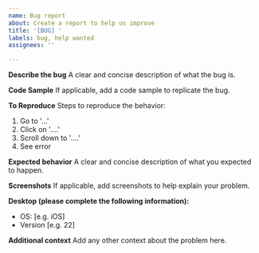 ```yaml
---
name: Bug report
about: Create a report to help us improve
title: '[BUG] '
labels: bug, help wanted
assignees: ''

---
```


**Describe the bug**
A clear and concise description of what the bug is.

**Code Sample**
If applicable, add a code sample to replicate the bug.

**To Reproduce**
Steps to reproduce the behavior:
1. Go to '...'
2. Click on '....'
3. Scroll down to '....'
4. See error

**Expected behavior**
A clear and concise description of what you expected to happen.

**Screenshots**
If applicable, add screenshots to help explain your problem.

**Desktop (please complete the following information):**
 - OS: [e.g. iOS]
 - Version [e.g. 22]

**Additional context**
Add any other context about the problem here.

